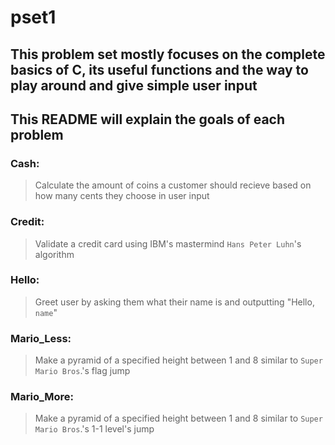 # pset1

## This problem set mostly focuses on the complete basics of C, its useful functions and the way to play around and give simple user input

## This README will explain the goals of each problem

### Cash:
> Calculate the amount of coins a customer should recieve based on how many cents they choose in user input

### Credit:
> Validate a credit card using IBM's mastermind `Hans Peter Luhn`'s algorithm

### Hello:
> Greet user by asking them what their name is and outputting "Hello, `name`"

### Mario_Less:
> Make a pyramid of a specified height between 1 and 8 similar to `Super Mario Bros`.'s flag jump

### Mario_More:
> Make a pyramid of a specified height between 1 and 8 similar to `Super Mario Bros`.'s 1-1 level's jump
